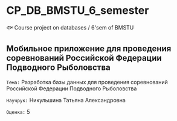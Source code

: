 # CP_DB_BMSTU_6_semester
:fish: Course project on databases / 6'sem of BMSTU

## Мобильное приложение для проведения соревнований Российской Федерации Подводного Рыболовства

`Тема:` Разработка базы данных для проведения соревнований Российской Федерации Подводного Рыболовства  

`Научрук:` Никульшина Татьяна Александровна    

`Оценка:` 5

